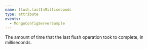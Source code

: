 ```yaml
---
name: flush.lastInMilliseconds
type: attribute
events:
  - MongoConfigServerSample
---
```


The amount of time that the last flush operation took to complete, in milliseconds.